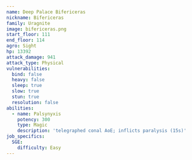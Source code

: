 ```yaml
---
name: Deep Palace Bifericeras
nickname: Bifericeras
family: Uragnite
image: bifericeras.png
start_floor: 111
end_floor: 114
agro: Sight
hp: 13392
attack_damage: 941
attack_type: Physical
vulnerabilities:
  bind: false
  heavy: false
  sleep: true
  slow: true
  stun: true
  resolution: false
abilities:
  - name: Palsynyxis
    potency: 300
    type: Magic
    description: 'telegraphed conal AoE; inflicts paralysis (15s)'
job_specifics:
  SGE:
    difficulty: Easy
---
```

